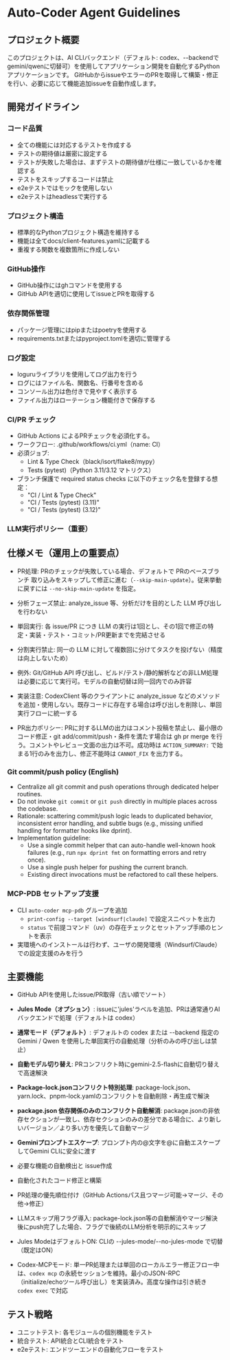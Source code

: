 # Auto-Coder Agent Guidelines

## プロジェクト概要
このプロジェクトは、AI CLIバックエンド（デフォルト: codex、--backendでgemini/qwenに切替可）を使用してアプリケーション開発を自動化するPythonアプリケーションです。
GitHubからissueやエラーのPRを取得して構築・修正を行い、必要に応じて機能追加issueを自動作成します。

## 開発ガイドライン

### コード品質
- 全ての機能には対応するテストを作成する
- テストの期待値は厳密に設定する
- テストが失敗した場合は、まずテストの期待値が仕様に一致しているかを確認する
- テストをスキップするコードは禁止
- e2eテストではモックを使用しない
- e2eテストはheadlessで実行する

### プロジェクト構造
- 標準的なPythonプロジェクト構造を維持する
- 機能は全てdocs/client-features.yamlに記載する
- 重複する関数を複数箇所に作成しない

### GitHub操作
- GitHub操作にはghコマンドを使用する
- GitHub APIを適切に使用してissueとPRを取得する

### 依存関係管理
- パッケージ管理にはpipまたはpoetryを使用する
- requirements.txtまたはpyproject.tomlを適切に管理する

### ログ設定
- loguruライブラリを使用してログ出力を行う
- ログにはファイル名、関数名、行番号を含める
- コンソール出力は色付きで見やすく表示する
- ファイル出力はローテーション機能付きで保存する


### CI/PR チェック
- GitHub Actions によるPRチェックを必須化する。
- ワークフロー: .github/workflows/ci.yml（name: CI）
- 必須ジョブ:
  - Lint & Type Check（black/isort/flake8/mypy）
  - Tests (pytest)（Python 3.11/3.12 マトリクス）
- ブランチ保護で required status checks に以下のチェック名を登録する想定：
  - "CI / Lint & Type Check"
  - "CI / Tests (pytest) (3.11)"
  - "CI / Tests (pytest) (3.12)"

### LLM実行ポリシー（重要）

## 仕様メモ（運用上の重要点）
- PR処理: PRのチェックが失敗している場合、デフォルトで PRのベースブランチ 取り込みをスキップして修正に進む（`--skip-main-update`）。従来挙動に戻すには `--no-skip-main-update` を指定。


- 分析フェーズ禁止: analyze_issue 等、分析だけを目的とした LLM 呼び出しを行わない
- 単回実行: 各 issue/PR につき LLM の実行は1回とし、その1回で修正の特定・実装・テスト・コミット/PR更新までを完結させる
- 分割実行禁止: 同一の LLM に対して複数回に分けてタスクを投げない（精度は向上しないため）
- 例外: Git/GitHub API 呼び出し、ビルド/テスト/静的解析などの非LLM処理は必要に応じて実行可。モデルの自動切替は同一回内でのみ許容
- 実装注意: CodexClient 等のクライアントに analyze_issue などのメソッドを追加・使用しない。既存コードに存在する場合は呼び出しを削除し、単回実行フローに統一する


- PR出力ポリシー: PRに対するLLMの出力はコメント投稿を禁止し、最小限のコード修正・git add/commit/push・条件を満たす場合は gh pr merge を行う。コメントやレビュー文面の出力は不可。成功時は `ACTION_SUMMARY:` で始まる1行のみを出力し、修正不能時は `CANNOT_FIX` を出力する。

### Git commit/push policy (English)

- Centralize all git commit and push operations through dedicated helper routines.
- Do not invoke `git commit` or `git push` directly in multiple places across the codebase.
- Rationale: scattering commit/push logic leads to duplicated behavior, inconsistent error handling, and subtle bugs (e.g., missing unified handling for formatter hooks like dprint).
- Implementation guideline:
  - Use a single commit helper that can auto-handle well-known hook failures (e.g., run `npx dprint fmt` on formatting errors and retry once).
  - Use a single push helper for pushing the current branch.
  - Existing direct invocations must be refactored to call these helpers.

### MCP-PDB セットアップ支援
- CLI `auto-coder mcp-pdb` グループを追加
  - `print-config --target [windsurf|claude]` で設定スニペットを出力
  - `status` で前提コマンド（uv）の存在チェックとセットアップ手順のヒントを表示
- 実環境へのインストールは行わず、ユーザの開発環境（Windsurf/Claude）での設定支援のみを行う



## 主要機能
- GitHub APIを使用したissue/PR取得（古い順でソート）
- **Jules Mode（オプション）**: issueに'jules'ラベルを追加、PRは通常通りAIバックエンドで処理（デフォルトは codex）
- **通常モード（デフォルト）**: デフォルトの codex または --backend 指定の Gemini / Qwen を使用した単回実行の自動処理（分析のみの呼び出しは禁止）
- **自動モデル切り替え**: PRコンフリクト時にgemini-2.5-flashに自動切り替えで高速解決
- **Package-lock.jsonコンフリクト特別処理**: package-lock.json、yarn.lock、pnpm-lock.yamlのコンフリクトを自動削除・再生成で解決
- **package.json 依存関係のみのコンフリクト自動解消**: package.jsonの非依存セクションが一致し、依存セクションのみの差分である場合に、より新しいバージョン／より多い方を優先して自動マージ
- **Geminiプロンプトエスケープ**: プロンプト内の@文字を\@に自動エスケープしてGemini CLIに安全に渡す
- 必要な機能の自動検出と issue作成
- 自動化されたコード修正と構築
- PR処理の優先順位付け（GitHub Actionsパス且つマージ可能→マージ、その他→修正）

- LLMスキップ用フラグ導入: package-lock.json等の自動解消やマージ解決後にpush完了した場合、フラグで後続のLLM分析を明示的にスキップ
- Jules ModeはデフォルトON: CLIの --jules-mode/--no-jules-mode で切替（既定はON）

- Codex-MCPモード: 単一PR処理または単回のローカルエラー修正フロー中は、`codex mcp` の永続セッションを維持。最小のJSON-RPC（initialize/echoツール呼び出し）を実装済み。高度な操作は引き続き `codex exec` で対応

## テスト戦略
- ユニットテスト: 各モジュールの個別機能をテスト
- 統合テスト: API統合とCLI統合をテスト
- e2eテスト: エンドツーエンドの自動化フローをテスト
